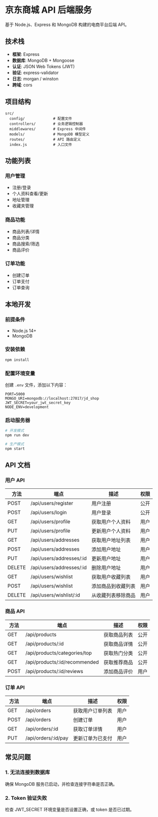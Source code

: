 # 京东商城 API 后端服务

基于 Node.js、Express 和 MongoDB 构建的电商平台后端 API。

## 技术栈

- **框架**: Express
- **数据库**: MongoDB + Mongoose
- **认证**: JSON Web Tokens (JWT)
- **验证**: express-validator
- **日志**: morgan / winston
- **跨域**: cors

## 项目结构

```
src/
  config/             # 配置文件
  controllers/        # 业务逻辑控制器
  middlewares/        # Express 中间件
  models/             # MongoDB 模型定义
  routes/             # API 路由定义
  index.js            # 入口文件
```

## 功能列表

### 用户管理
- 注册/登录
- 个人资料查看/更新
- 地址管理
- 收藏夹管理

### 商品功能
- 商品列表/详情
- 商品分类
- 商品搜索/筛选
- 商品评价

### 订单功能
- 创建订单
- 订单支付
- 订单查询

## 本地开发

### 前提条件

- Node.js 14+
- MongoDB

### 安装依赖

```bash
npm install
```

### 配置环境变量

创建 `.env` 文件，添加以下内容：

```
PORT=5000
MONGO_URI=mongodb://localhost:27017/jd_shop
JWT_SECRET=your_jwt_secret_key
NODE_ENV=development
```

### 启动服务器

```bash
# 开发模式
npm run dev

# 生产模式
npm start
```

## API 文档

### 用户 API

| 方法   | 端点                     | 描述               | 权限 |
| ------ | ------------------------ | ------------------ | ---- |
| POST   | /api/users/register      | 用户注册           | 公开 |
| POST   | /api/users/login         | 用户登录           | 公开 |
| GET    | /api/users/profile       | 获取用户个人资料   | 用户 |
| PUT    | /api/users/profile       | 更新用户个人资料   | 用户 |
| GET    | /api/users/addresses     | 获取用户地址列表   | 用户 |
| POST   | /api/users/addresses     | 添加用户地址       | 用户 |
| PUT    | /api/users/addresses/:id | 更新用户地址       | 用户 |
| DELETE | /api/users/addresses/:id | 删除用户地址       | 用户 |
| GET    | /api/users/wishlist      | 获取用户收藏列表   | 用户 |
| POST   | /api/users/wishlist      | 添加商品到收藏列表 | 用户 |
| DELETE | /api/users/wishlist/:id  | 从收藏列表移除商品 | 用户 |

### 商品 API

| 方法 | 端点                          | 描述         | 权限 |
| ---- | ----------------------------- | ------------ | ---- |
| GET  | /api/products                 | 获取商品列表 | 公开 |
| GET  | /api/products/:id             | 获取商品详情 | 公开 |
| GET  | /api/products/categories/top  | 获取热门分类 | 公开 |
| GET  | /api/products/:id/recommended | 获取推荐商品 | 公开 |
| POST | /api/products/:id/reviews     | 添加商品评价 | 用户 |

### 订单 API

| 方法 | 端点                | 描述             | 权限 |
| ---- | ------------------- | ---------------- | ---- |
| GET  | /api/orders         | 获取用户订单列表 | 用户 |
| POST | /api/orders         | 创建订单         | 用户 |
| GET  | /api/orders/:id     | 获取订单详情     | 用户 |
| PUT  | /api/orders/:id/pay | 更新订单为已支付 | 用户 |

## 常见问题

### 1. 无法连接到数据库

确保 MongoDB 服务已启动，并检查连接字符串是否正确。

### 2. Token 验证失败

检查 JWT_SECRET 环境变量是否设置正确，或 token 是否已过期。 